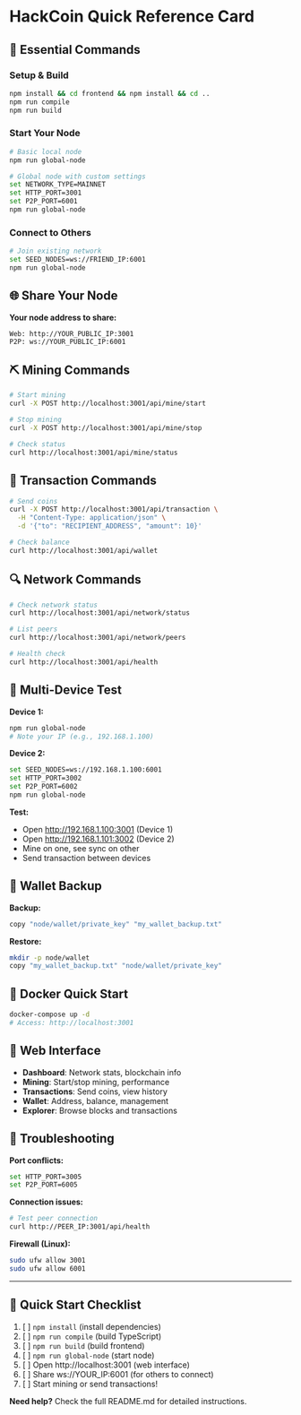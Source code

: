 # HackCoin Quick Reference Card

## 🚀 Essential Commands

### Setup & Build
```bash
npm install && cd frontend && npm install && cd ..
npm run compile
npm run build
```

### Start Your Node
```bash
# Basic local node
npm run global-node

# Global node with custom settings
set NETWORK_TYPE=MAINNET
set HTTP_PORT=3001
set P2P_PORT=6001
npm run global-node
```

### Connect to Others
```bash
# Join existing network
set SEED_NODES=ws://FRIEND_IP:6001
npm run global-node
```

## 🌐 Share Your Node

**Your node address to share:**
```
Web: http://YOUR_PUBLIC_IP:3001
P2P: ws://YOUR_PUBLIC_IP:6001
```

## ⛏️ Mining Commands

```bash
# Start mining
curl -X POST http://localhost:3001/api/mine/start

# Stop mining  
curl -X POST http://localhost:3001/api/mine/stop

# Check status
curl http://localhost:3001/api/mine/status
```

## 💸 Transaction Commands

```bash
# Send coins
curl -X POST http://localhost:3001/api/transaction \
  -H "Content-Type: application/json" \
  -d '{"to": "RECIPIENT_ADDRESS", "amount": 10}'

# Check balance
curl http://localhost:3001/api/wallet
```

## 🔍 Network Commands

```bash
# Check network status
curl http://localhost:3001/api/network/status

# List peers
curl http://localhost:3001/api/network/peers

# Health check
curl http://localhost:3001/api/health
```

## 🧪 Multi-Device Test

**Device 1:**
```bash
npm run global-node
# Note your IP (e.g., 192.168.1.100)
```

**Device 2:**
```bash
set SEED_NODES=ws://192.168.1.100:6001
set HTTP_PORT=3002
set P2P_PORT=6002
npm run global-node
```

**Test:**
- Open http://192.168.1.100:3001 (Device 1)
- Open http://192.168.1.101:3002 (Device 2)
- Mine on one, see sync on other
- Send transaction between devices

## 👛 Wallet Backup

**Backup:**
```bash
copy "node/wallet/private_key" "my_wallet_backup.txt"
```

**Restore:**
```bash
mkdir -p node/wallet
copy "my_wallet_backup.txt" "node/wallet/private_key"
```

## 🐳 Docker Quick Start

```bash
docker-compose up -d
# Access: http://localhost:3001
```

## 📱 Web Interface

- **Dashboard**: Network stats, blockchain info
- **Mining**: Start/stop mining, performance
- **Transactions**: Send coins, view history
- **Wallet**: Address, balance, management
- **Explorer**: Browse blocks and transactions

## 🔧 Troubleshooting

**Port conflicts:**
```bash
set HTTP_PORT=3005
set P2P_PORT=6005
```

**Connection issues:**
```bash
# Test peer connection
curl http://PEER_IP:3001/api/health
```

**Firewall (Linux):**
```bash
sudo ufw allow 3001
sudo ufw allow 6001
```

---

## 🎯 Quick Start Checklist

1. [ ] `npm install` (install dependencies)
2. [ ] `npm run compile` (build TypeScript)  
3. [ ] `npm run build` (build frontend)
4. [ ] `npm run global-node` (start node)
5. [ ] Open http://localhost:3001 (web interface)
6. [ ] Share ws://YOUR_IP:6001 (for others to connect)
7. [ ] Start mining or send transactions!

**Need help?** Check the full README.md for detailed instructions.
